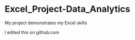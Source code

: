 # Excel_Project-Data_Analytics
 My project demonstrates my Excel skills

 I edited this on github.com
